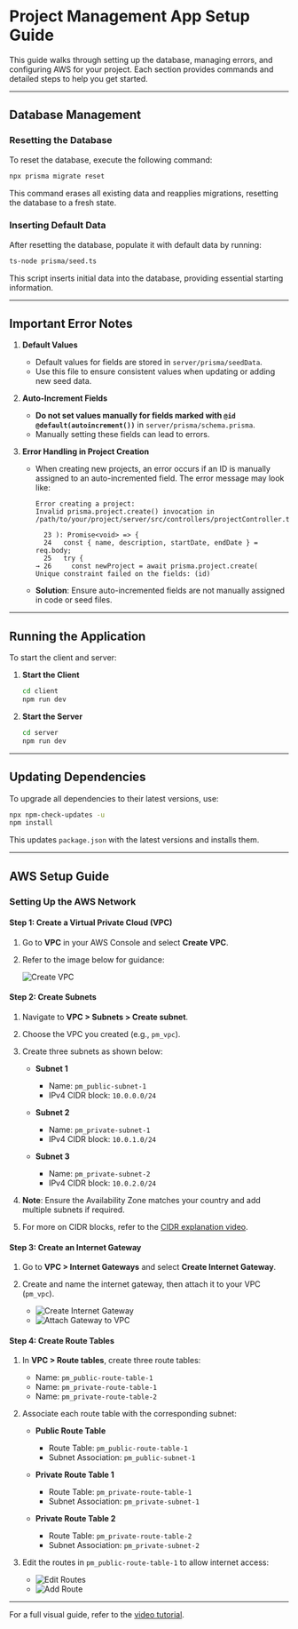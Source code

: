 # Project Management App Setup Guide

This guide walks through setting up the database, managing errors, and configuring AWS for your project. Each section provides commands and detailed steps to help you get started.

---

## Database Management

### Resetting the Database

To reset the database, execute the following command:

```bash
npx prisma migrate reset
```

This command erases all existing data and reapplies migrations, resetting the database to a fresh state.

### Inserting Default Data

After resetting the database, populate it with default data by running:

```bash
ts-node prisma/seed.ts
```

This script inserts initial data into the database, providing essential starting information.

---

## Important Error Notes

1. **Default Values**
    - Default values for fields are stored in `server/prisma/seedData`.
    - Use this file to ensure consistent values when updating or adding new seed data.

2. **Auto-Increment Fields**
    - **Do not set values manually for fields marked with `@id @default(autoincrement())`** in `server/prisma/schema.prisma`.
    - Manually setting these fields can lead to errors.

3. **Error Handling in Project Creation**
    - When creating new projects, an error occurs if an ID is manually assigned to an auto-incremented field. The error message may look like:

      ```
      Error creating a project: 
      Invalid prisma.project.create() invocation in
      /path/to/your/project/server/src/controllers/projectController.ts:26:45
      
        23 ): Promise<void> => {
        24   const { name, description, startDate, endDate } = req.body;
        25   try {
      → 26     const newProject = await prisma.project.create(
      Unique constraint failed on the fields: (id)
      ```

    - **Solution**: Ensure auto-incremented fields are not manually assigned in code or seed files.

---

## Running the Application

To start the client and server:

1. **Start the Client**

   ```bash
   cd client
   npm run dev
   ```

2. **Start the Server**

   ```bash
   cd server
   npm run dev
   ```

---

## Updating Dependencies

To upgrade all dependencies to their latest versions, use:

```bash
npx npm-check-updates -u
npm install
```

This updates `package.json` with the latest versions and installs them.

---

## AWS Setup Guide

### Setting Up the AWS Network

#### Step 1: Create a Virtual Private Cloud (VPC)

1. Go to **VPC** in your AWS Console and select **Create VPC**.
2. Refer to the image below for guidance:

   ![Create VPC](assets/create_vpc.png)

#### Step 2: Create Subnets

1. Navigate to **VPC > Subnets > Create subnet**.
2. Choose the VPC you created (e.g., `pm_vpc`).
3. Create three subnets as shown below:

    - **Subnet 1**
        - Name: `pm_public-subnet-1`
        - IPv4 CIDR block: `10.0.0.0/24`

    - **Subnet 2**
        - Name: `pm_private-subnet-1`
        - IPv4 CIDR block: `10.0.1.0/24`

    - **Subnet 3**
        - Name: `pm_private-subnet-2`
        - IPv4 CIDR block: `10.0.2.0/24`

4. **Note**: Ensure the Availability Zone matches your country and add multiple subnets if required.

5. For more on CIDR blocks, refer to the [CIDR explanation video](https://youtu.be/KAV8vo7hGAo?si=FUE6BgOziUVqG1eu&t=27250).

#### Step 3: Create an Internet Gateway

1. Go to **VPC > Internet Gateways** and select **Create Internet Gateway**.
2. Create and name the internet gateway, then attach it to your VPC (`pm_vpc`).

    - ![Create Internet Gateway](assets/pm_internet-gateway.png)
    - ![Attach Gateway to VPC](assets/internet_gateway_attach_vpc.png)

#### Step 4: Create Route Tables

1. In **VPC > Route tables**, create three route tables:

    - Name: `pm_public-route-table-1`
    - Name: `pm_private-route-table-1`
    - Name: `pm_private-route-table-2`

2. Associate each route table with the corresponding subnet:

    - **Public Route Table**
        - Route Table: `pm_public-route-table-1`
        - Subnet Association: `pm_public-subnet-1`

    - **Private Route Table 1**
        - Route Table: `pm_private-route-table-1`
        - Subnet Association: `pm_private-subnet-1`

    - **Private Route Table 2**
        - Route Table: `pm_private-route-table-2`
        - Subnet Association: `pm_private-subnet-2`

3. Edit the routes in `pm_public-route-table-1` to allow internet access:

    - ![Edit Routes](assets/edit_routes.png)
    - ![Add Route](assets/add_route.png)

---

For a full visual guide, refer to the [video tutorial](https://youtu.be/KAV8vo7hGAo?si=adrniPdbONkLQQQ9&t=20604).